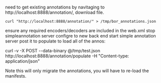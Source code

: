 

need to get existing annotations by navitaging to http://localhost:8888/annotation/, download file.


``` 
curl "http://localhost:8888/annotation/" > /tmp/bor_annotations.json
```

ensure any required encoders/decoders are included in the web.xml
stop simpleannotation server
configre to new back end
start simple annotation server
post it to populate to load all of the annos:

curl -v -X POST --data-binary @/tmp/test.json http://localhost:8888/annotation/populate -H "Content-type: application/json"

Note this will only migrate the annotations, you will have to re-load the manifests. 

